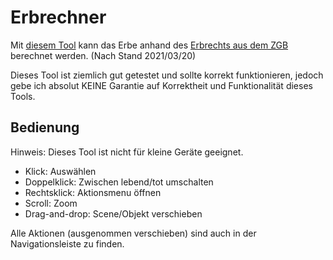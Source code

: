 # Erbrechner

Mit [diesem Tool](https://rafaelurben.github.io/singlepageapps/erbrechner) kann das Erbe anhand des [Erbrechts aus dem ZGB](https://www.fedlex.admin.ch/eli/cc/24/233_245_233/de#book_3) berechnet werden. (Nach Stand 2021/03/20)

Dieses Tool ist ziemlich gut getestet und sollte korrekt funktionieren, jedoch gebe ich absolut KEINE Garantie auf Korrektheit und Funktionalität dieses Tools.

## Bedienung

Hinweis: Dieses Tool ist nicht für kleine Geräte geeignet.

- Klick: Auswählen
- Doppelklick: Zwischen lebend/tot umschalten
- Rechtsklick: Aktionsmenu öffnen
- Scroll: Zoom
- Drag-and-drop: Scene/Objekt verschieben

Alle Aktionen (ausgenommen verschieben) sind auch in der Navigationsleiste zu finden.
